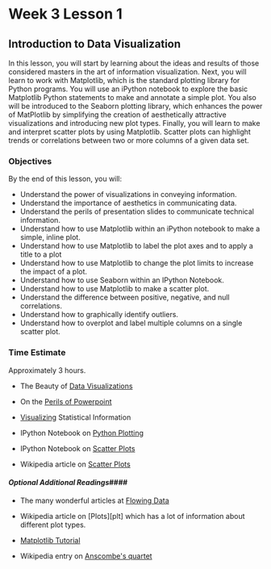 # Week 3 Lesson 1 #
## Introduction to Data Visualization ##

In this lesson, you will start by learning about the ideas and results of those considered masters in the art of information visualization. Next, you will learn to work with Matplotlib, which is the
standard plotting library for Python programs.  You will use an iPython
notebook to explore the basic Matplotlib Python statements to make and
annotate a simple plot. You also will be introduced to the Seaborn
plotting library, which enhances the power of MatPlotlib by simplifying
the creation of aesthetically attractive visualizations and introducing
new plot types. Finally, you will learn to make and interpret scatter plots by using Matplotlib. Scatter plots can highlight trends or correlations between two or more columns of a given data set.

### Objectives ###

By the end of this lesson, you will:

- Understand the power of visualizations in conveying information.
- Understand the importance of aesthetics in communicating data.
- Understand the perils of presentation slides to communicate technical information.
- Understand how to use Matplotlib within an iPython notebook to make a simple, inline plot.
- Understand how to use Matplotlib to label the plot axes and to apply a title to a plot
- Understand how to use Matplotlib to change the plot limits to increase the impact of a plot.
- Understand how to use Seaborn within an IPython Notebook.
- Understand how to use Matplotlib to make a scatter plot.
- Understand the difference between positive, negative, and null correlations.
- Understand how to graphically identify outliers.
- Understand how to overplot and label multiple columns on a single scatter plot.


### Time Estimate ###

Approximately 3 hours.

- The Beauty of [Data Visualizations](http://www.ted.com/talks/david_mccandless_the_beauty_of_data_visualization)

- On the [Perils of Powerpoint](http://www.edwardtufte.com/bboard/q-and-a-fetch-msg?msg_id=0001yB)

- [Visualizing](http://www.ted.com/talks/hans_rosling_shows_the_best_stats_you_ve_ever_seen) Statistical Information

- IPython Notebook on [Python Plotting](notebooks/intro2plotting.ipynb)
- IPython Notebook on [Scatter Plots](notebooks/scatter-plots.ipynb)

- Wikipedia article on [Scatter Plots](https://en.wikipedia.org/wiki/Scatter_plot)


#### *Optional Additional Readings*####

- The many wonderful articles at [Flowing Data](http://flowingdata.com)

- Wikipedia article on [Plots][plt] which has a lot of information about different plot types.

- [Matplotlib Tutorial](http://matplotlib.org/users/pyplot_tutorial.html)

- Wikipedia entry on [Anscombe's quartet](https://en.wikipedia.org/wiki/Anscombe%27s_quartet)